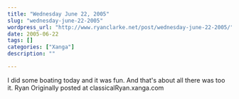 ```yaml
---
title: "Wednesday June 22, 2005"
slug: "wednesday-june-22-2005"
wordpress_url: "http://www.ryanclarke.net/post/wednesday-june-22-2005/"
date: 2005-06-22
tags: []
categories: ["Xanga"]
description: ""

---
```


I did some boating today and it was fun. And that's about all there was too it.
 Ryan
Originally posted at classicalRyan.xanga.com
